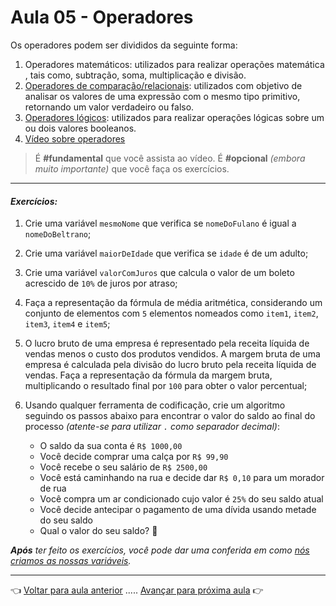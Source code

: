 # Aula 05 - Operadores

Os operadores podem ser divididos da seguinte forma:

  1. Operadores matemáticos: utilizados para realizar operações matemática , tais como, subtração, soma, multiplicação e divisão.
  2. [Operadores de comparação/relacionais](https://www.treinaweb.com.br/blog/operadores-de-comparacao-na-programacao#:~:text=Tabela%20de%20operadores%20de%20compara%C3%A7%C3%A3o,seja%20maior%20que%20o%20segundo): utilizados com objetivo de analisar os valores de uma expressão com o mesmo tipo primitivo, retornando um valor verdadeiro ou falso.
  3. [Operadores lógicos](https://ricardo-reis.medium.com/operadores-l%C3%B3gicos-logical-operators-b0687819d1a5): utilizados para realizar operações lógicas sobre um ou dois valores booleanos.
  4. [Vídeo sobre operadores](https://www.youtube.com/watch?v=FDrR18rvvCc)

> É **#fundamental** que você assista ao vídeo. É **#opcional** _(embora muito importante)_ que você faça os exercícios.

---

#### _Exercícios:_

1) Crie uma variável `mesmoNome` que verifica se `nomeDoFulano` é igual a `nomeDoBeltrano`;

2) Crie uma variável `maiorDeIdade` que verifica se `idade` é de um adulto;

3) Crie uma variável `valorComJuros` que calcula o valor de um boleto acrescido de `10%` de juros por atraso;

4) Faça a representação da fórmula de média aritmética, considerando um conjunto de elementos com `5` elementos nomeados como `item1`, `item2`, `item3`, `item4` e `item5`;

5) O lucro bruto de uma empresa é representado pela receita líquida de vendas menos o custo dos produtos vendidos. A margem bruta de uma empresa é calculada pela divisão do lucro bruto pela receita líquida de vendas. Faça a representação da fórmula da margem bruta, multiplicando o resultado final por `100` para obter o valor percentual;

6) Usando qualquer ferramenta de codificação, crie um algoritmo seguindo os passos abaixo para encontrar o valor do saldo ao final do processo _(atente-se para utilizar `.` como separador decimal)_:
   * O saldo da sua conta é `R$ 1000,00`
   * Você decide comprar uma calça por `R$ 99,90`
   * Você recebe o seu salário de `R$ 2500,00`
   * Você está caminhando na rua e decide dar `R$ 0,10` para um morador de rua
   * Você compra um ar condicionado cujo valor é `25%` do seu saldo atual
   * Você decide antecipar o pagamento de uma dívida usando metade do seu saldo
   * Qual o valor do seu saldo? 🤔

_**Após** ter feito os exercícios, você pode dar uma conferida em como [nós criamos as nossas variáveis](resolucao.md)._

---

👈 [Voltar para aula anterior](../aula04/aula.md) ..... [Avançar para próxima aula](../aula06/aula.md) 👉